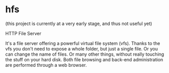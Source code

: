 hfs
===

(this project is currently at a very early stage, and thus not useful yet)

HTTP File Server

It's a file server offering a powerful virtual file system (vfs).
Thanks to the vfs you don't need to expose a whole folder, but just a single file.
Or you can change the name of files. Or many other things, without really touching the stuff on your hard disk.
Both file browsing and back-end administration are performed through a web browser.